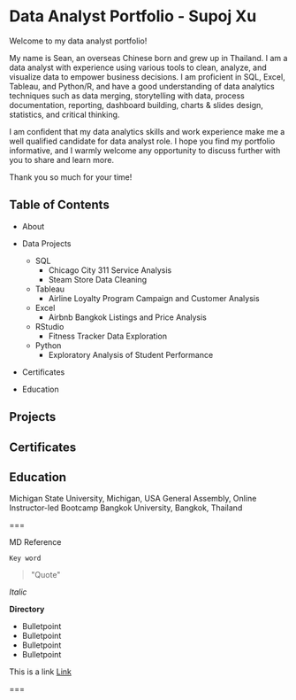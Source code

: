 # Data Analyst Portfolio - Supoj Xu

Welcome to my data analyst portfolio!

My name is Sean, an overseas Chinese born and grew up in Thailand. I am a data analyst with experience using various tools to clean, analyze, and visualize data to empower business decisions. I am proficient in SQL, Excel, Tableau, and Python/R, and have a good understanding of data analytics techniques such as data merging, storytelling with data, process documentation, reporting, dashboard building, charts & slides design, statistics, and critical thinking.

I am confident that my data analytics skills and work experience make me a well qualified candidate for data analyst role. I hope you find my portfolio informative, and I warmly welcome any opportunity to discuss further with you to share and learn more.

Thank you so much for your time!

## Table of Contents

* About
  
* Data Projects
  
   * SQL
      * Chicago City 311 Service Analysis
      * Steam Store Data Cleaning 
   * Tableau
      * Airline Loyalty Program Campaign and Customer Analysis
   * Excel
      * Airbnb Bangkok Listings and Price Analysis
   * RStudio
      * Fitness Tracker Data Exploration
   * Python
      * Exploratory Analysis of Student Performance 

* Certificates

* Education

## Projects

## Certificates

## Education
Michigan State University, Michigan, USA
General Assembly, Online Instructor-led Bootcamp
Bangkok University, Bangkok, Thailand





===

MD Reference

`Key word`
> "Quote"

*Italic*

**Directory**
* Bulletpoint
* Bulletpoint
* Bulletpoint
* Bulletpoint

This is a link [Link](www.google.com)

===
